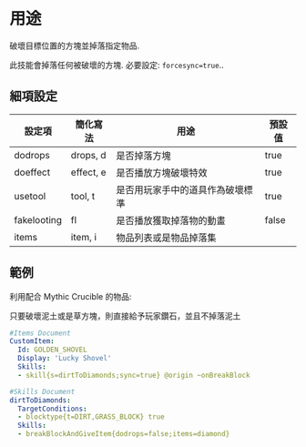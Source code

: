 用途
===================================

破壞目標位置的方塊並掉落指定物品.

此技能會掉落任何被破壞的方塊. 必要設定: `forcesync=true`..

細項設定
--------------
| 設定項 | 簡化寫法   | 用途| 預設值 |
|-----------|-----------|------------------------------------|---------------|
| dodrops   | drops, d  | 是否掉落方塊 | true  |
| doeffect  | effect, e | 是否播放方塊破壞特效 | true |
| usetool   | tool, t   | 是否用玩家手中的道具作為破壞標準 | true |
| fakelooting | fl | 是否播放獲取掉落物的動畫 | false |
| items | item, i | 物品列表或是物品掉落集 | |


範例
--------

利用配合 Mythic Crucible 的物品:

只要破壞泥土或是草方塊，則直接給予玩家鑽石，並且不掉落泥土
```yaml
#Items Document
CustomItem:
  Id: GOLDEN_SHOVEL
  Display: 'Lucky Shovel'
  Skills:
  - skill{s=dirtToDiamonds;sync=true} @origin ~onBreakBlock

#Skills Document
dirtToDiamonds:
  TargetConditions:
  - blocktype{t=DIRT,GRASS_BLOCK} true
  Skills:
  - breakBlockAndGiveItem{dodrops=false;items=diamond}
```